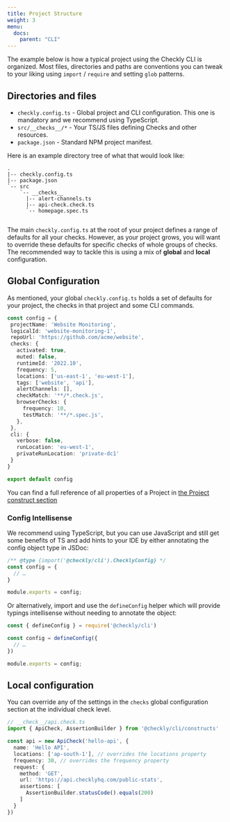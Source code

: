 ```yaml
---
title: Project Structure
weight: 3
menu:
  docs:
    parent: "CLI"
---
```


The example below is how a typical project using the Checkly CLI is organized. Most files, directories and paths are 
conventions you can tweak to your liking using `import` / `require` and setting `glob` patterns.

## Directories and files

- `checkly.config.ts` - Global project and CLI configuration. This one is mandatory and we recommend using TypeScript.
- `src/__checks__/*` - Your TS/JS files defining Checks and other resources.
- `package.json` - Standard NPM project manifest.

Here is an example directory tree of what that would look like:

```
.
|-- checkly.config.ts
|-- package.json
`-- src
    `-- __checks__
      |-- alert-channels.ts
      |-- api-check.check.ts
      `-- homepage.spec.ts
 
```

The main `checkly.config.ts` at the root of your project defines a range of defaults for all your checks. However, as your
project grows, you will want to override these defaults for specific checks of whole groups of checks. The recommended way 
to tackle this is using a mix of **global** and **local** configuration.

## Global Configuration

As mentioned, your global `checkly.config.ts` holds a set of defaults for your project, the checks in that project and some
CLI commands.

 ```ts
const config = {
  projectName: 'Website Monitoring',
  logicalId: 'website-monitoring-1',
  repoUrl: 'https://github.com/acme/website',
  checks: {
    activated: true,
    muted: false,
    runtimeId: '2022.10',
    frequency: 5,
    locations: ['us-east-1', 'eu-west-1'],
    tags: ['website', 'api'],
    alertChannels: [],
    checkMatch: '**/*.check.js',
    browserChecks: {
      frequency: 10,
      testMatch: '**/*.spec.js',
    },
  },
  cli: {
    verbose: false,
    runLocation: 'eu-west-1',
    privateRunLocation: 'private-dc1'
  }
}

export default config
 ```

You can find a full reference of all properties of a Project in [the Project construct section](/docs/cli/constructs/#project)

### Config Intellisense

We recommend using TypeScript, but you can use JavaScript and still get some benefits of TS and add hints to your IDE by 
either annotating the config object type in JSDoc:

```js
/** @type {import('@checkly/cli').ChecklyConfig} */
const config = {
  // …
}

module.exports = config;
```

Or alternatively, import and use the `defineConfig` helper which will provide typings intellisense without needing to annotate the object:
```js
const { defineConfig } = require('@checkly/cli')

const config = defineConfig({
  // …
})

module.exports = config;
```

## Local configuration

You can override any of the settings in the `checks` global configuration section at the individual check level.

```ts
// __check__/api.check.ts
import { ApiCheck, AssertionBuilder } from '@checkly/cli/constructs'

const api = new ApiCheck('hello-api', {
  name: 'Hello API',
  locations: ['ap-south-1'], // overrides the locations property
  frequency: 30, // overrides the frequency property
  request: {
    method: 'GET',
    url: 'https://api.checklyhq.com/public-stats',
    assertions: [
      AssertionBuilder.statusCode().equals(200)
    ]
  }
})
```
